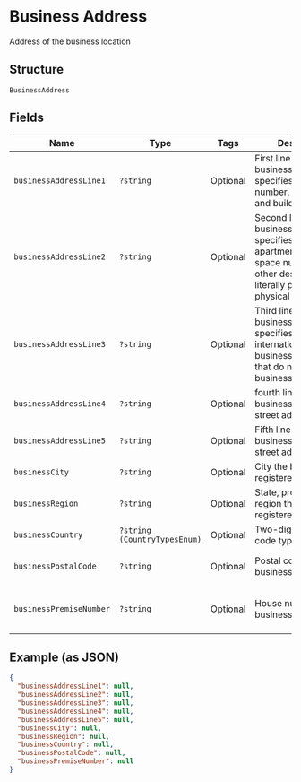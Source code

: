 
# Business Address

Address of the business location

## Structure

`BusinessAddress`

## Fields

| Name | Type | Tags | Description | Getter | Setter |
|  --- | --- | --- | --- | --- | --- |
| `businessAddressLine1` | `?string` | Optional | First line of the business address that specifies street number, street name, and building name | getBusinessAddressLine1(): ?string | setBusinessAddressLine1(?string businessAddressLine1): void |
| `businessAddressLine2` | `?string` | Optional | Second line of the business address that specifies the apartment, suite, or space number (or any other designation not literally part of the physical address) | getBusinessAddressLine2(): ?string | setBusinessAddressLine2(?string businessAddressLine2): void |
| `businessAddressLine3` | `?string` | Optional | Third line of the business address that specifies the international or business addresses that do not fit on businessAddressLine3 | getBusinessAddressLine3(): ?string | setBusinessAddressLine3(?string businessAddressLine3): void |
| `businessAddressLine4` | `?string` | Optional | fourth line of the business address street address | getBusinessAddressLine4(): ?string | setBusinessAddressLine4(?string businessAddressLine4): void |
| `businessAddressLine5` | `?string` | Optional | Fifth line of the business address street address | getBusinessAddressLine5(): ?string | setBusinessAddressLine5(?string businessAddressLine5): void |
| `businessCity` | `?string` | Optional | City the business is registered | getBusinessCity(): ?string | setBusinessCity(?string businessCity): void |
| `businessRegion` | `?string` | Optional | State, province, or region the business is registered | getBusinessRegion(): ?string | setBusinessRegion(?string businessRegion): void |
| `businessCountry` | [`?string (CountryTypesEnum)`](../../doc/models/country-types-enum.md) | Optional | Two-digit country code types | getBusinessCountry(): ?string | setBusinessCountry(?string businessCountry): void |
| `businessPostalCode` | `?string` | Optional | Postal code for the business address | getBusinessPostalCode(): ?string | setBusinessPostalCode(?string businessPostalCode): void |
| `businessPremiseNumber` | `?string` | Optional | House number for the business address | getBusinessPremiseNumber(): ?string | setBusinessPremiseNumber(?string businessPremiseNumber): void |

## Example (as JSON)

```json
{
  "businessAddressLine1": null,
  "businessAddressLine2": null,
  "businessAddressLine3": null,
  "businessAddressLine4": null,
  "businessAddressLine5": null,
  "businessCity": null,
  "businessRegion": null,
  "businessCountry": null,
  "businessPostalCode": null,
  "businessPremiseNumber": null
}
```

